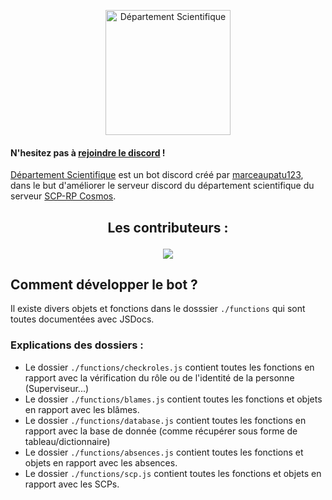 <p align="center">
  <a title="Département Scientifique" href="https://discord.gg/jzc7kjdH5k" target="_blank">
    <img src="https://media.discordapp.net/attachments/1023323548128911360/1070717168058118144/SCP_branche_scientifique.png" width="200" alt="Département Scientifique" />
  </a>
</p>

#### N'hesitez pas à [rejoindre le discord](https://discord.gg/kCaTKnZ7) !

[Département Scientifique](https://discord.gg/jzc7kjdH5k) est un bot discord créé par [marceaupatu123](https://www.github.com/marceaupatu123), dans le but d'améliorer le serveur discord du département scientifique du serveur [SCP-RP Cosmos](https://discord.gg/scpcosmos).

<h2>
  <p align="center">
    Les contributeurs : 
  </p>
</h2>
<p align="center">
  <a href="https://github.com/marceaupatu123/departement-scientifique/graphs/contributors">
    <img src="https://contrib.rocks/image?repo=marceaupatu123/departement-scientifique" />
  </a>
</p>

## Comment développer le bot ?

Il existe divers objets et fonctions dans le dosssier `./functions` qui sont toutes documentées avec JSDocs.

### Explications des dossiers :
- Le dossier `./functions/checkroles.js` contient toutes les fonctions en rapport avec la vérification du rôle ou de l'identité de la personne (Superviseur...)
- Le dossier `./functions/blames.js` contient toutes les fonctions et objets en rapport avec les blâmes.
- Le dossier `./functions/database.js` contient toutes les fonctions en rapport avec la base de donnée (comme récupérer sous forme de tableau/dictionnaire)
- Le dossier `./functions/absences.js` contient toutes les fonctions et objets en rapport avec les absences.
- Le dossier `./functions/scp.js` contient toutes les fonctions et objets en rapport avec les SCPs.